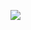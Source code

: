 ![](https://cdn.discordapp.com/attachments/1233877935652343821/1264439792700227656/blur_edges_2024-07-21-00-32-05.png?ex=669de0d2&is=669c8f52&hm=42c5514ed37d8fb78f5ea76b59dd2386f9de7347327ef6e151500ed39cb2e656&)
